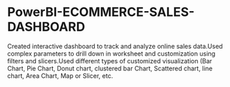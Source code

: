 # PowerBI-ECOMMERCE-SALES-DASHBOARD
Created interactive dashboard to track and analyze online sales data.Used complex parameters to drill down in worksheet and customization using filters and slicers.Used different types of customized visualization (Bar Chart, Pie Chart, Donut chart, clustered bar Chart, Scattered chart, line chart, Area Chart, Map or Slicer, etc.
